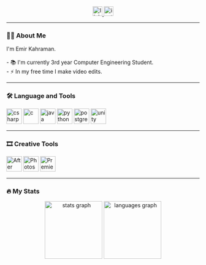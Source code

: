 <div align="center">
  <a href="https://www.linkedin.com/in/emir-kahraman/" target="_blank">
    <img src="https://img.shields.io/static/v1?message=LinkedIn&logo=linkedin&label=&color=0077B5&logoColor=white&labelColor=&style=for-the-badge" height="25" alt="linkedin logo" />
  </a>
  <a href="https://www.instagram.com/firo.ae/" target="_blank">
    <img src="https://img.shields.io/static/v1?message=Instagram&logo=instagram&label=&color=E4405F&logoColor=white&labelColor=&style=for-the-badge" height="25" alt="instagram logo" />
  </a>
</div>

---

### 👩‍💻 About Me

<p align="left">
I'm Emir Kahraman.<br><br>
- 📚 I'm currently 3rd year Computer Engineering Student.<br>
- ⚡ In my free time I make video edits.
</p>

---

### 🛠 Language and Tools

<div align="left">
  <img src="https://cdn.jsdelivr.net/gh/devicons/devicon/icons/csharp/csharp-original.svg" height="40" alt="csharp" />
  <img src="https://skillicons.dev/icons?i=c" height="40" alt="c" />
  <img src="https://skillicons.dev/icons?i=java" height="40" alt="java" />
  <img src="https://skillicons.dev/icons?i=python" height="40" alt="python" />
  <img src="https://skillicons.dev/icons?i=postgresql" height="40" alt="postgresql" />
  <img src="https://skillicons.dev/icons?i=unity" height="40" alt="unity" />
</div>

---

### 🎞 Creative Tools

<div align="left">
  <img src="https://skillicons.dev/icons?i=ae" height="40" alt="After Effects" />
  <img src="https://skillicons.dev/icons?i=ps" height="40" alt="Photoshop" />
  <img src="https://skillicons.dev/icons?i=pr" height="40" alt="Premiere Pro" />
</div>

---

### 🔥 My Stats

<div align="center">
  <img src="https://github-readme-stats.vercel.app/api?username=kahramanemir&hide_title=false&hide_rank=false&show_icons=true&include_all_commits=true&count_private=true&disable_animations=false&theme=dark&locale=en&hide_border=false&order=1" height="150" alt="stats graph" />
  <img src="https://github-readme-stats.vercel.app/api/top-langs?username=kahramanemir&locale=en&hide_title=false&layout=compact&card_width=320&langs_count=5&theme=dark&hide_border=false&order=2" height="150" alt="languages graph" />
</div>
